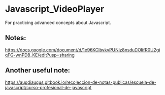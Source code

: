 # Javascript_VideoPlayer
For practicing advanced concepts about Javascript.

## Notes:
https://docs.google.com/document/d/1e96KCIbvkvPUNlz8nsduDOIifR0U2giqFG-wnPD8_KE/edit?usp=sharing

## Another useful note:
https://augdiaugus.gitbook.io/recoleccion-de-notas-publicas/escuela-de-javascript/curso-profesional-de-javascript
